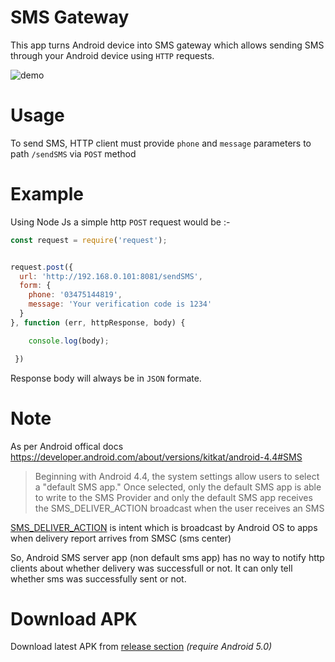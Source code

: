# SMS Gateway
This app turns Android device into SMS gateway which allows sending SMS through your Android device using `HTTP` requests.

![demo](https://user-images.githubusercontent.com/35717992/146224046-6c0d296b-dd10-4b0d-8897-56c7d460b418.gif)



# Usage
To send SMS, HTTP client must provide `phone` and `message` parameters to path `/sendSMS` via `POST` method

# Example

Using Node Js a simple http `POST` request would be :-
```javascript
const request = require('request');


request.post({
  url: 'http://192.168.0.101:8081/sendSMS',
  form: {
    phone: '03475144819',
    message: 'Your verification code is 1234'
  }
}, function (err, httpResponse, body) { 

    console.log(body);

 })
```
Response body will always be in `JSON` formate.

# Note
As per Android offical docs https://developer.android.com/about/versions/kitkat/android-4.4#SMS 
>Beginning with Android 4.4, the system settings allow users to select a "default SMS app." Once selected, only the default SMS app is able to write to the SMS Provider and only the default SMS app receives the SMS_DELIVER_ACTION broadcast when the user receives an SMS

[SMS_DELIVER_ACTION](https://developer.android.com/reference/android/provider/Telephony.Sms.Intents#SMS_DELIVER_ACTION) is intent which is broadcast by Android OS to apps when delivery report arrives from SMSC (sms center)

So, Android SMS server app (non default sms app) has no way to notify http clients about whether delivery was successfull or not. It can only tell whether sms was successfully sent or not. 


# Download APK
Download latest APK from [release section](https://github.com/umer0586/AndroidSMSServer/releases) *(require Android 5.0)*
